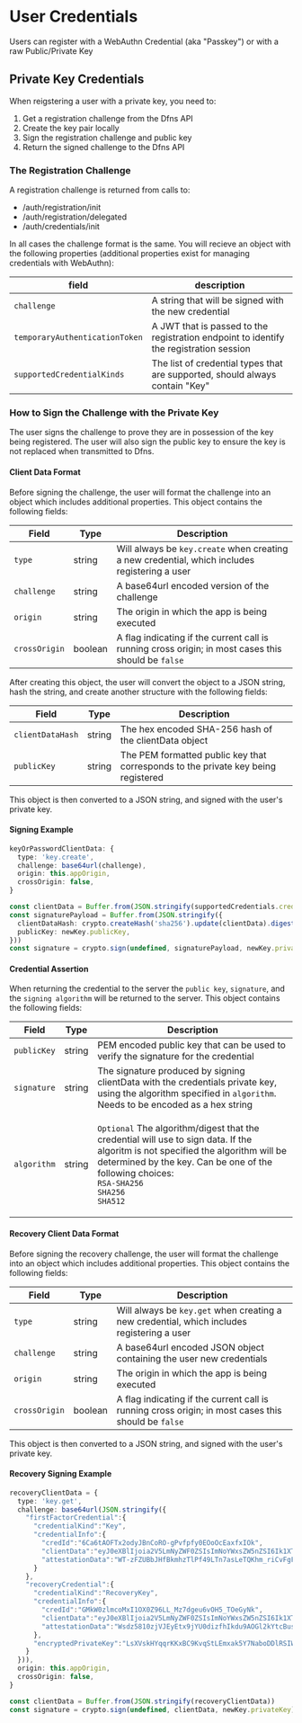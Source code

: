 # User Credentials

Users can register with a WebAuthn Credential (aka "Passkey") or with a raw Public/Private Key

## Private Key Credentials

When reigstering a user with a private key, you need to:

1. Get a registration challenge from the Dfns API
2. Create the key pair locally
3. Sign the registration challenge and public key
4. Return the signed challenge to the Dfns API

### The Registration Challenge

A registration challenge is returned from calls to:

* /auth/registration/init
* /auth/registration/delegated
* /auth/credentials/init

In all cases the challenge format is the same. You will recieve an object with the following properties (additional properties exist for managing credentials with WebAuthn):

| field                          | description                                                                            |
| ------------------------------ | -------------------------------------------------------------------------------------- |
| `challenge`                    | A string that will be signed with the new credential                                   |
| `temporaryAuthenticationToken` | A JWT that is passed to the registration endpoint to identify the registration session |
| `supportedCredentialKinds`     | The list of credential types that are supported, should always contain "Key"           |

### How to Sign the Challenge with the Private Key

The user signs the challenge to prove they are in possession of the key being registered. The user will also sign the public key to ensure the key is not replaced when transmitted to Dfns.

#### Client Data Format

Before signing the challenge, the user will format the challenge into an object which includes additional properties. This object contains the following fields:

| Field         | Type    | Description                                                                                         |
| ------------- | ------- | --------------------------------------------------------------------------------------------------- |
| `type`        | string  | Will always be `key.create` when creating a new credential, which includes registering a user       |
| `challenge`   | string  | A base64url encoded version of the challenge                                                        |
| `origin`      | string  | The origin in which the app is being executed                                                       |
| `crossOrigin` | boolean | A flag indicating if the current call is running cross origin; in most cases this should be `false` |

After creating this object, the user will convert the object to a JSON string, hash the string, and create another structure with the following fields:

| Field            | Type   | Description                                                                       |
| ---------------- | ------ | --------------------------------------------------------------------------------- |
| `clientDataHash` | string | The hex encoded SHA-256 hash of the clientData object                             |
| `publicKey`      | string | The PEM formatted public key that corresponds to the private key being registered |

This object is then converted to a JSON string, and signed with the user's private key.

#### Signing Example

```typescript
keyOrPasswordClientData: {
  type: 'key.create',
  challenge: base64url(challenge),
  origin: this.appOrigin,
  crossOrigin: false,
}

const clientData = Buffer.from(JSON.stringify(supportedCredentials.credentialData.keyOrPasswordClientData))
const signaturePayload = Buffer.from(JSON.stringify({
  clientDataHash: crypto.createHash('sha256').update(clientData).digest('hex'),
  publicKey: newKey.publicKey,
}))
const signature = crypto.sign(undefined, signaturePayload, newKey.privateKey)
```

#### Credential Assertion

When returning the credential to the server the `public key`, `signature`, and the `signing algorithm` will be returned to the server. This object contains the following fields:

| Field       | Type   | Description                                                                                                                                                                                                                                                                              |
| ----------- | ------ | ---------------------------------------------------------------------------------------------------------------------------------------------------------------------------------------------------------------------------------------------------------------------------------------- |
| `publicKey` | string | PEM encoded public key that can be used to verify the signature for the credential                                                                                                                                                                                                       |
| `signature` | string | The signature produced by signing clientData with the credentials private key, using the algorithm specified in `algorithm`. Needs to be encoded as a hex string                                                                                                                         |
| `algorithm` | string | <p><code>Optional</code> The algorithm/digest that the credential will use to sign data. If the algoritm is not specified the algorithm will be determined by the key. Can be one of the following choices:<br><code>RSA-SHA256</code><br><code>SHA256</code><br><code>SHA512</code></p> |

#### Recovery Client Data Format

Before signing the recovery challenge, the user will format the challenge into an object which includes additional properties. This object contains the following fields:

| Field         | Type    | Description                                                                                         |
| ------------- | ------- | --------------------------------------------------------------------------------------------------- |
| `type`        | string  | Will always be `key.get` when creating a new credential, which includes registering a user          |
| `challenge`   | string  | A base64url encoded JSON object containing the user new credentials                                 |
| `origin`      | string  | The origin in which the app is being executed                                                       |
| `crossOrigin` | boolean | A flag indicating if the current call is running cross origin; in most cases this should be `false` |

This object is then converted to a JSON string, and signed with the user's private key.

#### Recovery Signing Example

```typescript
recoveryClientData = {
  type: 'key.get',
  challenge: base64url(JSON.stringify({
    "firstFactorCredential":{
      "credentialKind":"Key",
      "credentialInfo":{
        "credId":"6Ca6tAOFTx2odyJBnCoRO-gPvfpfy0EOoOcEaxfxIOk",
        "clientData":"eyJ0eXBlIjoia2V5LmNyZWF0ZSIsImNoYWxsZW5nZSI6Ik1XTTBNbVk1WVRRME1EUmlOemRoTlRGaE56WTVPRFF3TldJNVpUUTRZMlJoT0RaaU5EazNaVFl6T1RFNU9HWXlNRGN4WmpCall6azRNbVE1WXpZMU1BIiwib3JpZ2luIjoiaHR0cHM6Ly9hcHAuZGZucy5uaW5qYSIsImNyb3NzT3JpZ2luIjpmYWxzZX0",
        "attestationData":"WT-zFZUBbJHfBkmhzTlPf49LTn7asLeTQKhm_riCvFgFAAAAAA"
      }
    },
    "recoveryCredential":{
      "credentialKind":"RecoveryKey",
      "credentialInfo":{
        "credId":"GMkW0zlmcoMxI1OX0Z96LL_Mz7dgeu6vOH5_TOeGyNk",
        "clientData":"eyJ0eXBlIjoia2V5LmNyZWF0ZSIsImNoYWxsZW5nZSI6Ik1XTTBNbVk1WVRRME1EUmlOemRoTlRGaE56WTVPRFF3TldJNVpUUTRZMlJoT0RaaU5EazNaVFl6T1RFNU9HWXlNRGN4WmpCall6azRNbVE1WXpZMU1BIiwib3JpZ2luIjoiaHR0cHM6Ly9hcHAuZGZucy5uaW5qYSIsImNyb3NzT3JpZ2luIjpmYWxzZX0",
        "attestationData":"Wsdz5810zjVJEyEtx9jYU0dizfhIkdu9AOGl2kYtcBusAPsfjdncE6zKW8ms_VkhJ6Hw4HDfcYj5FHcdM-C4CA"
      },
      "encryptedPrivateKey":"LsXVskHYqqrKKxBC9KvqStLEmxak5Y7NaboDDlRSIW7evUJpQTT1AYvx0EsFskmriaVb3AjTCGEv7gqUKokml1USL7+dVmrUVhV+cNWtS5AorvRuZr1FMGVKFkW1pKJhFNH2e2O661UhpyXsRXzcmksA7ZN/V37ZK7ITue0gs6I="
    }
  })),
  origin: this.appOrigin,
  crossOrigin: false,
}

const clientData = Buffer.from(JSON.stringify(recoveryClientData))
const signature = crypto.sign(undefined, clientData, newKey.privateKey)
```
